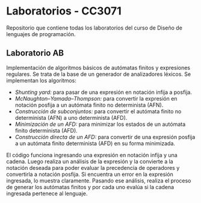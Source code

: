 # Laboratorios - CC3071
Repositorio que contiene todas los laboratorios del curso de Diseño de lenguajes de programación.

## Laboratorio AB
Implementación de algoritmos básicos de autómatas finitos y expresiones regulares. Se trata de la base de un generador de analizadores léxicos. 
Se implementan los algoritmos:
- _Shunting yard:_ para pasar de una expresión en notación infija a posfija.
- _McNaughton–Yamada–Thompson:_ para convertir la expresión en notación posfija a un autómata finito no determinista (AFN).
- _Construcción de subconjuntos:_ para convertir el autómata finito no determinista (AFN) a uno determinista (AFD).
- _Minimización de un AFD:_ para minimizar los estados de un autómata finito determinista (AFD).
- _Construcción directa de un AFD:_ para convertir de una expresión posfija a un autómata finito determinista (AFD) en su forma minimizada.

El código funciona ingresando una expresión en notación infija y una cadena. Luego realiza un análisis de la expresión y la convierte a la notación deseada para poder evaluar la precedencia de operadores y convertirla a notación posfija. Si encuentra un error en la expresión ingresada, lo muestra claramente. Pasando ese análisis, realiza el proceso de generar los autómatas finitos y por cada uno evalúa si la cadena ingresada pertenece al lenguaje.